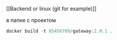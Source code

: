 [[Backend or linux (git for example)]]

в папке с проектом 
``` java
docker build -t 85456789/gateway:2.0.1 .
```
